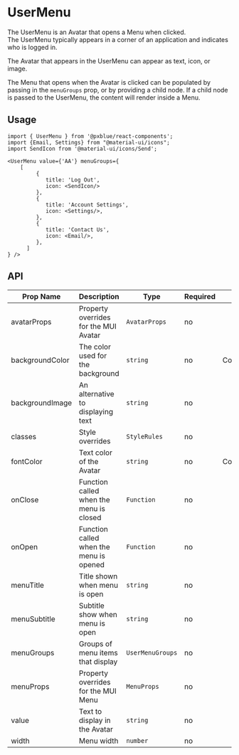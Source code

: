 # UserMenu
The UserMenu is an Avatar that opens a Menu when clicked.  
The UserMenu typically appears in a corner of an application and indicates who is logged in.

The Avatar that appears in the UserMenu can appear as text, icon, or image.

The Menu that opens when the Avatar is clicked can be populated by passing in the `menuGroups` prop, or by providing a child node.
If a child node is passed to the UserMenu, the content will render inside a Menu.

## Usage
```
import { UserMenu } from '@pxblue/react-components';
import {Email, Settings} from "@material-ui/icons";
import SendIcon from '@material-ui/icons/Send';

<UserMenu value={'AA'} menuGroups={
    [
         {
            title: 'Log Out',
            icon: <SendIcon/>
         },
         {
            title: 'Account Settings',
            icon: <Settings/>,
         },
         {
            title: 'Contact Us',
            icon: <Email/>,
         },
      ]
} />

```


## API
| Prop Name         | Description                             | Type                     | Required | Default             | Examples                                |
|-------------------|-----------------------------------------|--------------------------|----------|---------------------|-----------------------------------------|
| avatarProps       | Property overrides for the MUI Avatar   | `AvatarProps`            | no       |                     |                                         |
| backgroundColor   | The color used for the background       | `string`                 | no       | Colors.blue[50]     |                                         |
| backgroundImage   | An alternative to displaying text       | `string`                 | no       |                     |                                         |
| classes           | Style overrides                         | `StyleRules`             | no       |                     |                                         |
| fontColor         | Text color of the Avatar                | `string`                 | no       | Colors.blue[500]    |                                         |
| onClose           | Function called when the menu is closed | `Function`               | no       |                     |                                         |
| onOpen            | Function called when the menu is opened | `Function`               | no       |                     |                                         |
| menuTitle         | Title shown when menu is open           | `string`                 | no       |                     |                                         |
| menuSubtitle      | Subtitle show when menu is open         | `string`                 | no       |                     |                                         |
| menuGroups        | Groups of menu items that display       | `UserMenuGroups`         | no       |                     |                                         |
| menuProps         | Property overrides for the MUI Menu     | `MenuProps`              | no       |                     |                                         |
| value             | Text to display in the Avatar           | `string`                 | no       |                     |                                         |
| width             | Menu width                              | `number`                 | no       |                     |                                         |

